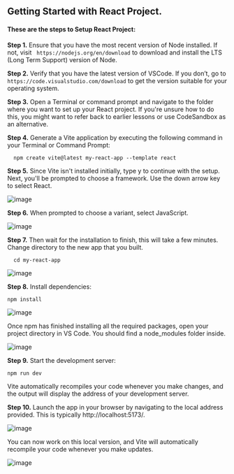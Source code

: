 ## Getting Started with React Project.

#### These are the steps to Setup React Project:
**Step 1.** Ensure that you have the most recent version of Node installed. If not, visit ``` https://nodejs.org/en/download``` to download and install the LTS (Long Term Support) version of Node.  

**Step 2.** Verify that you have the latest version of VSCode. If you don’t, go to ``` https://code.visualstudio.com/download ``` to get the version suitable for your operating system.  
    
**Step 3.** Open a Terminal or command prompt and navigate to the folder where you want to set up your React project. If you're unsure how to do this, you might want to refer back to earlier lessons or use CodeSandbox as an alternative.
  
**Step 4.** Generate a Vite application by executing the following command in your Terminal or Command Prompt:
```http
  npm create vite@latest my-react-app --template react
```
**Step 5.** Since Vite isn't installed initially, type y to continue with the setup. Next, you'll be prompted to choose a framework. Use the down arrow key to select React.  

![image](https://github.com/user-attachments/assets/950c4ed8-115a-44f8-b561-d60ce37130b5)  

**Step 6.** When prompted to choose a variant, select JavaScript.  

![image](https://github.com/user-attachments/assets/db4e3b8a-60e8-4a7d-84be-50298164d5ce)  

**Step 7.** Then wait for the installation to finish, this will take a few minutes.  Change directory to the new app that you built.  
```http
  cd my-react-app
```
![image](https://github.com/user-attachments/assets/d993138b-d972-47b6-9477-dcc5a6e77b35)  

**Step 8.** Install dependencies:  
```http
npm install
```
![image](https://github.com/user-attachments/assets/4c52973e-8fb1-461c-8a71-2de96248b20c)  

Once npm has finished installing all the required packages, open your project directory in VS Code. You should find a node_modules folder inside.   

![image](https://github.com/user-attachments/assets/3eb982f4-e56a-49fa-adea-6ddbc458cc70)  

**Step 9.** Start the development server:  

```http
npm run dev  
```

Vite automatically recompiles your code whenever you make changes, and the output will display the address of your development server.  

**Step 10.** Launch the app in your browser by navigating to the local address provided. This is typically http://localhost:5173/.  

![image](https://github.com/user-attachments/assets/ca325c20-3028-4b6f-b3dd-6f6b071bb7dd)  

You can now work on this local version, and Vite will automatically recompile your code whenever you make updates.  

![image](https://github.com/user-attachments/assets/788ca337-5d64-4f74-a037-d572bd996098)









